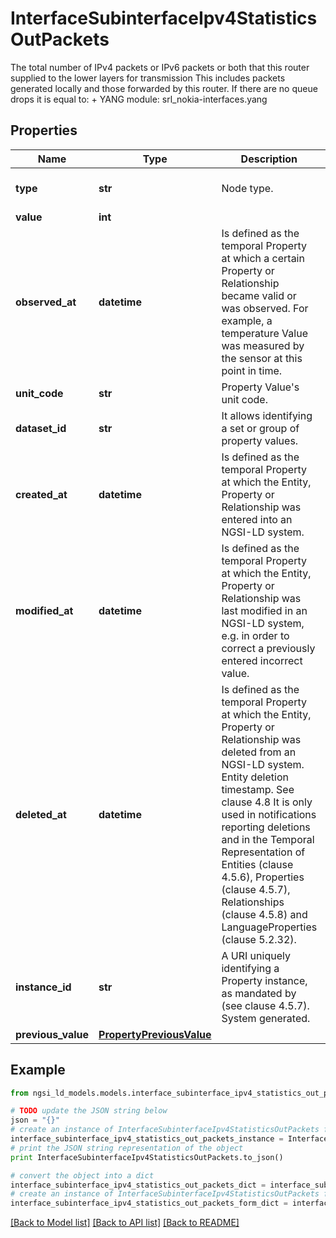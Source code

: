 # InterfaceSubinterfaceIpv4StatisticsOutPackets

The total number of IPv4 packets or IPv6 packets or both that this router supplied to the lower layers for transmission  This includes packets generated locally and those forwarded by this router. If there are no queue drops it is equal to: <out-forwarded-packets> + <out-originated-packets>  YANG module: srl_nokia-interfaces.yang 

## Properties

Name | Type | Description | Notes
------------ | ------------- | ------------- | -------------
**type** | **str** | Node type.  | [optional] [default to 'Property']
**value** | **int** |  | 
**observed_at** | **datetime** | Is defined as the temporal Property at which a certain Property or Relationship became valid or was observed. For example, a temperature Value was measured by the sensor at this point in time.  | [optional] 
**unit_code** | **str** | Property Value&#39;s unit code.  | [optional] 
**dataset_id** | **str** | It allows identifying a set or group of property values.  | [optional] 
**created_at** | **datetime** | Is defined as the temporal Property at which the Entity, Property or Relationship was entered into an NGSI-LD system.  | [optional] [readonly] 
**modified_at** | **datetime** | Is defined as the temporal Property at which the Entity, Property or Relationship was last modified in an NGSI-LD system, e.g. in order to correct a previously entered incorrect value.  | [optional] [readonly] 
**deleted_at** | **datetime** | Is defined as the temporal Property at which the Entity, Property or Relationship was deleted from an NGSI-LD system.  Entity deletion timestamp. See clause 4.8 It is only used in notifications reporting deletions and in the Temporal Representation of Entities (clause 4.5.6), Properties (clause 4.5.7), Relationships (clause 4.5.8) and LanguageProperties (clause 5.2.32).  | [optional] [readonly] 
**instance_id** | **str** | A URI uniquely identifying a Property instance, as mandated by (see clause 4.5.7). System generated.  | [optional] [readonly] 
**previous_value** | [**PropertyPreviousValue**](PropertyPreviousValue.md) |  | [optional] 

## Example

```python
from ngsi_ld_models.models.interface_subinterface_ipv4_statistics_out_packets import InterfaceSubinterfaceIpv4StatisticsOutPackets

# TODO update the JSON string below
json = "{}"
# create an instance of InterfaceSubinterfaceIpv4StatisticsOutPackets from a JSON string
interface_subinterface_ipv4_statistics_out_packets_instance = InterfaceSubinterfaceIpv4StatisticsOutPackets.from_json(json)
# print the JSON string representation of the object
print InterfaceSubinterfaceIpv4StatisticsOutPackets.to_json()

# convert the object into a dict
interface_subinterface_ipv4_statistics_out_packets_dict = interface_subinterface_ipv4_statistics_out_packets_instance.to_dict()
# create an instance of InterfaceSubinterfaceIpv4StatisticsOutPackets from a dict
interface_subinterface_ipv4_statistics_out_packets_form_dict = interface_subinterface_ipv4_statistics_out_packets.from_dict(interface_subinterface_ipv4_statistics_out_packets_dict)
```
[[Back to Model list]](../README.md#documentation-for-models) [[Back to API list]](../README.md#documentation-for-api-endpoints) [[Back to README]](../README.md)


